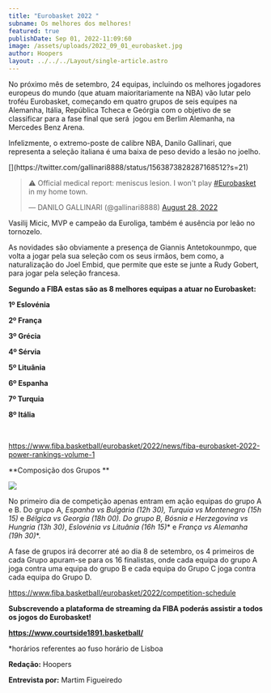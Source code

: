 ```yaml
---
title: "Eurobasket 2022 "
subname: Os melhores dos melhores!
featured: true
publishDate: Sep 01, 2022-11:09:60
image: /assets/uploads/2022_09_01_eurobasket.jpg
author: Hoopers
layout: ../../../Layout/single-article.astro
---
```

<!--StartFragment-->

No próximo mês de setembro, 24 equipas, incluindo os melhores jogadores europeus do mundo (que atuam maioritariamente na NBA) vão lutar pelo troféu Eurobasket, começando em quatro grupos de seis equipes na Alemanha, Itália, República Tcheca e Geórgia com o objetivo de se classificar para a fase final que será  jogou em Berlim Alemanha, na Mercedes Benz Arena.



Infelizmente, o extremo-poste de calibre NBA, Danilo Gallinari, que representa a seleção italiana é uma baixa de peso devido a lesão no joelho. 

<!--StartFragment-->[](https://twitter.com/gallinari8888/status/1563873828287168512?s=21)

<blockquote class="twitter-tweet"><p lang="en" dir="ltr">⚠️ Official medical report: meniscus lesion. I won&#39;t play <a href="https://twitter.com/hashtag/Eurobasket?src=hash&amp;ref_src=twsrc%5Etfw">#Eurobasket</a> in my home town.</p>&mdash; DANILO GALLINARI (@gallinari8888) <a href="https://twitter.com/gallinari8888/status/1563873828287168512?ref_src=twsrc%5Etfw">August 28, 2022</a></blockquote> <script async src="https://platform.twitter.com/widgets.js" charset="utf-8"></script>

<!--EndFragment-->

Vasilij Micic, MVP e campeão da Euroliga, também é ausência por leão no tornozelo.



As novidades são obviamente a presença de Giannis Antetokounmpo, que volta a jogar pela sua seleção com os seus irmãos, bem como, a naturalização do Joel Embid, que permite que este se junte a Rudy Gobert, para jogar pela seleção francesa. 



**Segundo a FIBA estas são as 8 melhores equipas a atuar no Eurobasket:**

**1º Eslovénia**

**2º França**

**3º Grécia** 

**4º Sérvia**

**5º Lituânia** 

**6º Espanha**

**7º Turquia** 

**8º Itália** 

 



<https://www.fiba.basketball/eurobasket/2022/news/fiba-eurobasket-2022-power-rankings-volume-1>



**Composição dos Grupos **

![](https://lh4.googleusercontent.com/qHHSoNYDue7_e6c5Nzhd3wcbkw8ODQb-lUSdZkDge0ikjbLKiuT-IEwz4rb-p0-I_3jgkcCwbGxnAj2AI3bcB6n7PngROTwDizds7oo6wZO8Dz2w2Vy2yA4C7tcYIeDpcKcQFpw2cNmhRH2MiUmI9r-SAJ9WwoMCowMEb4Ff2UTP4LkLHHfDoh0sCg)



No primeiro dia de competição apenas entram em ação equipas do grupo A e B. Do grupo A, **Espanha vs Bulgária (12h 30*)**, **Turquia vs Montenegro (15h 15*)** e **Bélgica vs Georgia (18h 00*)**. Do grupo B, **Bósnia e Herzegovina vs Hungria (13h 30*)**, **Eslovénia vs Lituânia (16h 15*)** e **França vs Alemanha (19h 30*)**. 



A fase de grupos irá decorrer até ao dia 8 de setembro, os 4 primeiros de cada Grupo apuram-se para os 16 finalistas, onde cada equipa do grupo A joga contra uma equipa do grupo B e cada equipa do Grupo C joga contra cada equipa do Grupo D. 



<https://www.fiba.basketball/eurobasket/2022/competition-schedule>



**Subscrevendo a plataforma de streaming da FIBA poderás assistir a todos os jogos do Eurobasket!** 

**<https://www.courtside1891.basketball/>**



\*horários referentes ao fuso horário de Lisboa 







**Redação:** Hoopers

**Entrevista por:** Martim Figueiredo

<!--EndFragment-->